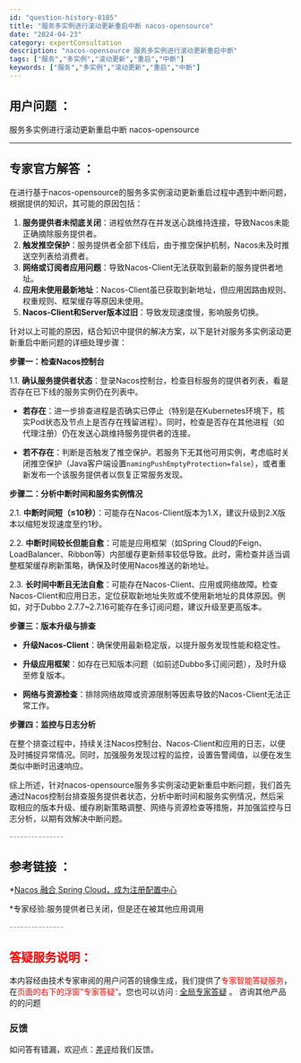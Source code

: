 ```yaml
---
id: "question-history-8185"
title: "服务多实例进行滚动更新重启中断 nacos-opensource"
date: "2024-04-23"
category: expertConsultation
description: "nacos-opensource 服务多实例进行滚动更新重启中断"
tags: ["服务","多实例","滚动更新","重启","中断"]
keywords: ["服务","多实例","滚动更新","重启","中断"]
---
```


## 用户问题 ： 
 服务多实例进行滚动更新重启中断 nacos-opensource 

---------------
## 专家官方解答 ：

在进行基于nacos-opensource的服务多实例滚动更新重启过程中遇到中断问题，根据提供的知识，其可能的原因包括：

1. **服务提供者未彻底关闭**：进程依然存在并发送心跳维持连接，导致Nacos未能正确摘除服务提供者。
2. **触发推空保护**：服务提供者全部下线后，由于推空保护机制，Nacos未及时推送空列表给消费者。
3. **网络或订阅者应用问题**：导致Nacos-Client无法获取到最新的服务提供者地址。
4. **应用未使用最新地址**：Nacos-Client虽已获取到新地址，但应用因路由规则、权重规则、框架缓存等原因未使用。
5. **Nacos-Client和Server版本过旧**：导致发现速度慢，影响服务切换。

针对以上可能的原因，结合知识中提供的解决方案，以下是针对服务多实例滚动更新重启中断问题的详细处理步骤：

**步骤一：检查Nacos控制台**

1.1. **确认服务提供者状态**：登录Nacos控制台，检查目标服务的提供者列表，看是否存在已下线的服务实例仍在列表中。

   - **若存在**：进一步排查进程是否确实已停止（特别是在Kubernetes环境下，核实Pod状态及节点上是否存在残留进程）。同时，检查是否存在其他进程（如代理注册）仍在发送心跳维持服务提供者的连接。

   - **若不存在**：判断是否触发了推空保护。若服务下无其他可用实例，考虑临时关闭推空保护（Java客户端设置`namingPushEmptyProtection=false`），或者重新发布一个该服务提供者以恢复正常服务发现。

**步骤二：分析中断时间和服务实例情况**

2.1. **中断时间短（≤10秒）**：可能存在Nacos-Client版本为1.X，建议升级到2.X版本以缩短发现速度至约1秒。

2.2. **中断时间较长但能自愈**：可能是应用框架（如Spring Cloud的Feign、LoadBalancer、Ribbon等）内部缓存更新频率较低导致。此时，需检查并适当调整框架缓存刷新策略，确保及时使用Nacos推送的新地址。

2.3. **长时间中断且无法自愈**：可能存在Nacos-Client、应用或网络故障。检查Nacos-Client和应用日志，定位获取新地址失败或不使用新地址的具体原因。例如，对于Dubbo 2.7.7~2.7.16可能存在多订阅问题，建议升级至更高版本。

**步骤三：版本升级与排查**

- **升级Nacos-Client**：确保使用最新稳定版，以提升服务发现性能和稳定性。

- **升级应用框架**：如存在已知版本问题（如前述Dubbo多订阅问题），及时升级至修复版本。

- **网络与资源检查**：排除网络故障或资源限制等因素导致的Nacos-Client无法正常工作。

**步骤四：监控与日志分析**

在整个排查过程中，持续关注Nacos控制台、Nacos-Client和应用的日志，以便及时捕捉异常情况。同时，加强服务发现过程的监控，设置告警阈值，以便在发生类似中断时迅速响应。

综上所述，针对nacos-opensource服务多实例滚动更新重启中断问题，我们首先通过Nacos控制台排查服务提供者状态，分析中断时间和服务实例情况，然后采取相应的版本升级、缓存刷新策略调整、网络与资源检查等措施，并加强监控与日志分析，以期有效解决中断问题。


<font color="#949494">---------------</font> 


## 参考链接 ：

*[Nacos 融合 Spring Cloud，成为注册配置中心](https://nacos.io/docs/latest/ecology/use-nacos-with-spring-cloud)
 
 *专家经验:服务提供者已关闭，但是还在被其他应用调用 


 <font color="#949494">---------------</font> 
 


## <font color="#FF0000">答疑服务说明：</font> 

本内容经由技术专家审阅的用户问答的镜像生成，我们提供了<font color="#FF0000">专家智能答疑服务</font>，在<font color="#FF0000">页面的右下的浮窗”专家答疑“</font>。您也可以访问 : [全局专家答疑](https://opensource.alibaba.com/chatBot) 。 咨询其他产品的的问题

### 反馈
如问答有错漏，欢迎点：[差评](https://ai.nacos.io/user/feedbackByEnhancerGradePOJOID?enhancerGradePOJOId=11507)给我们反馈。
